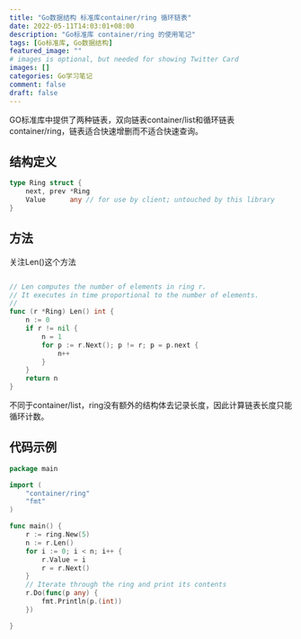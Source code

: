 ```yaml
---
title: "Go数据结构 标准库container/ring 循环链表"
date: 2022-05-11T14:03:01+08:00
description: "Go标准库 container/ring 的使用笔记"
tags: [Go标准库, Go数据结构]
featured_image: ""
# images is optional, but needed for showing Twitter Card
images: []
categories: Go学习笔记
comment: false
draft: false
---
```

GO标准库中提供了两种链表，双向链表container/list和循环链表container/ring，链表适合快速增删而不适合快速查询。
## 结构定义

```go
type Ring struct {
	next, prev *Ring
	Value      any // for use by client; untouched by this library
}
```
## 方法
关注Len()这个方法
```go

// Len computes the number of elements in ring r.
// It executes in time proportional to the number of elements.
//
func (r *Ring) Len() int {
	n := 0
	if r != nil {
		n = 1
		for p := r.Next(); p != r; p = p.next {
			n++
		}
	}
	return n
}
```
不同于container/list，ring没有额外的结构体去记录长度，因此计算链表长度只能循环计数。

## 代码示例

```go
package main

import (
	"container/ring"
	"fmt"
)

func main() {
	r := ring.New(5)
	n := r.Len()
	for i := 0; i < n; i++ {
		r.Value = i
		r = r.Next()
	}
	// Iterate through the ring and print its contents
	r.Do(func(p any) {
		fmt.Println(p.(int))
	})

}
```
